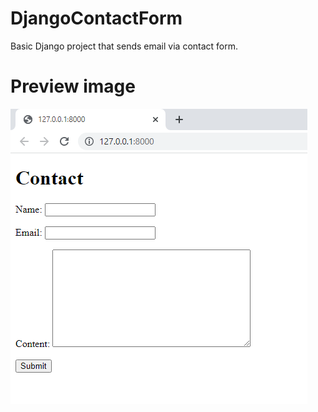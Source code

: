 # DjangoContactForm

Basic Django project that sends email via contact form.

# Preview image

![app_preview](https://github.com/SzymCode/DjangoContactForm/blob/main/preview.png)
